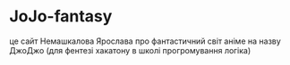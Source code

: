 # JoJo-fantasy
 це сайт Немашкалова Ярослава про фантастичний світ аніме на назву ДжоДжо (для фентезі хакатону в школі прогромування логіка)
